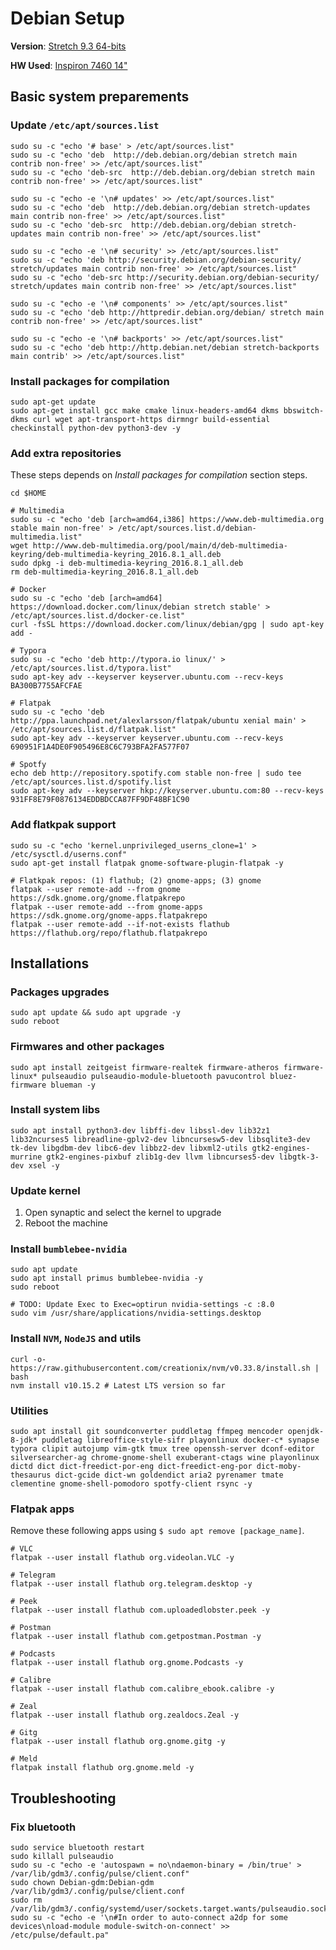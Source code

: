 # Debian Setup

**Version**: [Stretch 9.3 64-bits](https://cdimage.debian.org/cdimage/unofficial/non-free/cd-including-firmware/9.3.0+nonfree/)

**HW Used**: [Inspiron 7460 14"](http://www.dell.com/br/p/inspiron-14-7460-laptop/pd?ref=491_title&oc=cai7460w10he1852539brpw&model_id=inspiron-14-7460-laptop)

## Basic system preparements

### Update `/etc/apt/sources.list`
```shell
sudo su -c "echo '# base' > /etc/apt/sources.list"
sudo su -c "echo 'deb  http://deb.debian.org/debian stretch main contrib non-free' >> /etc/apt/sources.list"
sudo su -c "echo 'deb-src  http://deb.debian.org/debian stretch main contrib non-free' >> /etc/apt/sources.list"

sudo su -c "echo -e '\n# updates' >> /etc/apt/sources.list"
sudo su -c "echo 'deb  http://deb.debian.org/debian stretch-updates main contrib non-free' >> /etc/apt/sources.list"
sudo su -c "echo 'deb-src  http://deb.debian.org/debian stretch-updates main contrib non-free' >> /etc/apt/sources.list"

sudo su -c "echo -e '\n# security' >> /etc/apt/sources.list"
sudo su -c "echo 'deb http://security.debian.org/debian-security/ stretch/updates main contrib non-free' >> /etc/apt/sources.list"
sudo su -c "echo 'deb-src http://security.debian.org/debian-security/ stretch/updates main contrib non-free' >> /etc/apt/sources.list"

sudo su -c "echo -e '\n# components' >> /etc/apt/sources.list"
sudo su -c "echo 'deb http://httpredir.debian.org/debian/ stretch main contrib non-free' >> /etc/apt/sources.list"

sudo su -c "echo -e '\n# backports' >> /etc/apt/sources.list"
sudo su -c "echo 'deb http://http.debian.net/debian stretch-backports main contrib' >> /etc/apt/sources.list"
```

### Install packages for compilation
```shell
sudo apt-get update
sudo apt-get install gcc make cmake linux-headers-amd64 dkms bbswitch-dkms curl wget apt-transport-https dirmngr build-essential checkinstall python-dev python3-dev -y
```

### Add extra repositories
These steps depends on *Install packages for compilation* section steps.

```shell
cd $HOME

# Multimedia 
sudo su -c "echo 'deb [arch=amd64,i386] https://www.deb-multimedia.org stable main non-free' > /etc/apt/sources.list.d/debian-multimedia.list"
wget http://www.deb-multimedia.org/pool/main/d/deb-multimedia-keyring/deb-multimedia-keyring_2016.8.1_all.deb
sudo dpkg -i deb-multimedia-keyring_2016.8.1_all.deb
rm deb-multimedia-keyring_2016.8.1_all.deb

# Docker
sudo su -c "echo 'deb [arch=amd64] https://download.docker.com/linux/debian stretch stable' > /etc/apt/sources.list.d/docker-ce.list"
curl -fsSL https://download.docker.com/linux/debian/gpg | sudo apt-key add -

# Typora
sudo su -c "echo 'deb http://typora.io linux/' > /etc/apt/sources.list.d/typora.list"
sudo apt-key adv --keyserver keyserver.ubuntu.com --recv-keys BA300B7755AFCFAE

# Flatpak
sudo su -c "echo 'deb http://ppa.launchpad.net/alexlarsson/flatpak/ubuntu xenial main' > /etc/apt/sources.list.d/flatpak.list"
sudo apt-key adv --keyserver keyserver.ubuntu.com --recv-keys 690951F1A4DE0F905496E8C6C793BFA2FA577F07

# Spotfy
echo deb http://repository.spotify.com stable non-free | sudo tee /etc/apt/sources.list.d/spotify.list
sudo apt-key adv --keyserver hkp://keyserver.ubuntu.com:80 --recv-keys 931FF8E79F0876134EDDBDCCA87FF9DF48BF1C90
```

### Add flatkpak support

```shell
sudo su -c "echo 'kernel.unprivileged_userns_clone=1' > /etc/sysctl.d/userns.conf"
sudo apt-get install flatpak gnome-software-plugin-flatpak -y

# Flatkpak repos: (1) flathub; (2) gnome-apps; (3) gnome
flatpak --user remote-add --from gnome https://sdk.gnome.org/gnome.flatpakrepo
flatpak --user remote-add --from gnome-apps https://sdk.gnome.org/gnome-apps.flatpakrepo
flatpak --user remote-add --if-not-exists flathub https://flathub.org/repo/flathub.flatpakrepo
```
## Installations

### Packages upgrades
```shell
sudo apt update && sudo apt upgrade -y
sudo reboot
```

### Firmwares and other packages
```shell
sudo apt install zeitgeist firmware-realtek firmware-atheros firmware-linux* pulseaudio pulseaudio-module-bluetooth pavucontrol bluez-firmware blueman -y
```

### Install system libs
```shell
sudo apt install python3-dev libffi-dev libssl-dev lib32z1 lib32ncurses5 libreadline-gplv2-dev libncursesw5-dev libsqlite3-dev tk-dev libgdbm-dev libc6-dev libbz2-dev libxml2-utils gtk2-engines-murrine gtk2-engines-pixbuf zlib1g-dev llvm libncurses5-dev libgtk-3-dev xsel -y
```

### Update kernel
1. Open synaptic and select the kernel to upgrade
2. Reboot the machine

### Install `bumblebee-nvidia`
```shell
sudo apt update
sudo apt install primus bumblebee-nvidia -y
sudo reboot

# TODO: Update Exec to Exec=optirun nvidia-settings -c :8.0
sudo vim /usr/share/applications/nvidia-settings.desktop
```

### Install `NVM`, `NodeJS` and utils
```shell
curl -o- https://raw.githubusercontent.com/creationix/nvm/v0.33.8/install.sh | bash
nvm install v10.15.2 # Latest LTS version so far
```

### Utilities
```shell
sudo apt install git soundconverter puddletag ffmpeg mencoder openjdk-8-jdk* puddletag libreoffice-style-sifr playonlinux docker-c* synapse typora clipit autojump vim-gtk tmux tree openssh-server dconf-editor silversearcher-ag chrome-gnome-shell exuberant-ctags wine playonlinux dictd dict dict-freedict-por-eng dict-freedict-eng-por dict-moby-thesaurus dict-gcide dict-wn goldendict aria2 pyrenamer tmate clementine gnome-shell-pomodoro spotfy-client rsync -y
```

### Flatpak apps
Remove these following apps using `$ sudo apt remove [package_name]`.

```shell
# VLC
flatpak --user install flathub org.videolan.VLC -y

# Telegram
flatpak --user install flathub org.telegram.desktop -y

# Peek
flatpak --user install flathub com.uploadedlobster.peek -y 

# Postman
flatpak --user install flathub com.getpostman.Postman -y

# Podcasts
flatpak --user install flathub org.gnome.Podcasts -y

# Calibre
flatpak --user install flathub com.calibre_ebook.calibre -y

# Zeal
flatpak --user install flathub org.zealdocs.Zeal -y

# Gitg
flatpak --user install flathub org.gnome.gitg -y

# Meld
flatpak install flathub org.gnome.meld -y
```

## Troubleshooting

### Fix bluetooth
```shell
sudo service bluetooth restart
sudo killall pulseaudio
sudo su -c "echo -e 'autospawn = no\ndaemon-binary = /bin/true' > /var/lib/gdm3/.config/pulse/client.conf"
sudo chown Debian-gdm:Debian-gdm /var/lib/gdm3/.config/pulse/client.conf
sudo rm /var/lib/gdm3/.config/systemd/user/sockets.target.wants/pulseaudio.socket
sudo su -c "echo -e '\n#In order to auto-connect a2dp for some devices\nload-module module-switch-on-connect' >> /etc/pulse/default.pa"
```
